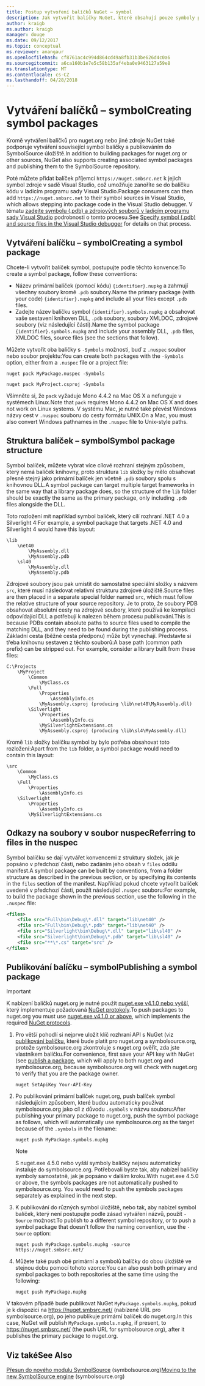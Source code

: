 ```yaml
---
title: Postup vytvoření balíčků NuGet – symbol
description: Jak vytvořit balíčky NuGet, které obsahují pouze symboly pro podporu ladění dalších balíčcích NuGet v sadě Visual Studio.
author: kraigb
ms.author: kraigb
manager: douge
ms.date: 09/12/2017
ms.topic: conceptual
ms.reviewer: anangaur
ms.openlocfilehash: cf8761ac4c994d864cd49a8fb31b3be626d4c0a6
ms.sourcegitcommit: a6ca160b1e7e5c58b135af4eba0e9463127a59e8
ms.translationtype: MT
ms.contentlocale: cs-CZ
ms.lasthandoff: 04/28/2018
---
```

# <a name="creating-symbol-packages"></a><span data-ttu-id="092eb-103">Vytváření balíčků – symbol</span><span class="sxs-lookup"><span data-stu-id="092eb-103">Creating symbol packages</span></span>

<span data-ttu-id="092eb-104">Kromě vytváření balíčků pro nuget.org nebo jiné zdroje NuGet také podporuje vytváření související symbol balíčky a publikováním do SymbolSource úložiště.</span><span class="sxs-lookup"><span data-stu-id="092eb-104">In addition to building packages for nuget.org or other sources, NuGet also supports creating associated symbol packages and publishing them to the SymbolSource repository.</span></span>

<span data-ttu-id="092eb-105">Poté můžete přidat balíček příjemci `https://nuget.smbsrc.net` k jejich symbol zdroje v sadě Visual Studio, což umožňuje zanoříte se do balíčku kódu v ladicím programu sady Visual Studio.</span><span class="sxs-lookup"><span data-stu-id="092eb-105">Package consumers can then add `https://nuget.smbsrc.net` to their symbol sources in Visual Studio, which allows stepping into package code in the Visual Studio debugger.</span></span> <span data-ttu-id="092eb-106">V tématu [zadejte symbolu (.pdb) a zdrojových souborů v ladicím programu sady Visual Studio](/visualstudio/debugger/specify-symbol-dot-pdb-and-source-files-in-the-visual-studio-debugger) podrobnosti o tomto procesu.</span><span class="sxs-lookup"><span data-stu-id="092eb-106">See [Specify symbol (.pdb) and source files in the Visual Studio debugger](/visualstudio/debugger/specify-symbol-dot-pdb-and-source-files-in-the-visual-studio-debugger) for details on that process.</span></span>

## <a name="creating-a-symbol-package"></a><span data-ttu-id="092eb-107">Vytváření balíčku – symbol</span><span class="sxs-lookup"><span data-stu-id="092eb-107">Creating a symbol package</span></span>

<span data-ttu-id="092eb-108">Chcete-li vytvořit balíček symbol, postupujte podle těchto konvence:</span><span class="sxs-lookup"><span data-stu-id="092eb-108">To create a symbol package, follow these conventions:</span></span>

- <span data-ttu-id="092eb-109">Název primární balíček (pomocí kódu) `{identifier}.nupkg` a zahrnují všechny soubory kromě `.pdb` soubory.</span><span class="sxs-lookup"><span data-stu-id="092eb-109">Name the primary package (with your code) `{identifier}.nupkg` and include all your files except `.pdb` files.</span></span>
- <span data-ttu-id="092eb-110">Zadejte název balíčku symbol `{identifier}.symbols.nupkg` a obsahovat vaše sestavení knihoven DLL, `.pdb` soubory, soubory XMLDOC, zdrojové soubory (viz následující části).</span><span class="sxs-lookup"><span data-stu-id="092eb-110">Name the symbol package `{identifier}.symbols.nupkg` and include your assembly DLL, `.pdb` files, XMLDOC files, source files (see the sections that follow).</span></span>

<span data-ttu-id="092eb-111">Můžete vytvořit oba balíčky s `-Symbols` možnosti, buď z `.nuspec` soubor nebo soubor projektu:</span><span class="sxs-lookup"><span data-stu-id="092eb-111">You can create both packages with the `-Symbols` option, either from a `.nuspec` file or a project file:</span></span>

```cli
nuget pack MyPackage.nuspec -Symbols

nuget pack MyProject.csproj -Symbols
```

<span data-ttu-id="092eb-112">Všimněte si, že `pack` vyžaduje Mono 4.4.2 na Mac OS X a nefunguje v systémech Linux.</span><span class="sxs-lookup"><span data-stu-id="092eb-112">Note that `pack` requires Mono 4.4.2 on Mac OS X and does not work on Linux systems.</span></span> <span data-ttu-id="092eb-113">V systému Mac, je nutné také převést Windows názvy cest v `.nuspec` souboru do cesty formátu UNIX.</span><span class="sxs-lookup"><span data-stu-id="092eb-113">On a Mac, you must also convert Windows pathnames in the `.nuspec` file to Unix-style paths.</span></span>

## <a name="symbol-package-structure"></a><span data-ttu-id="092eb-114">Struktura balíček – symbol</span><span class="sxs-lookup"><span data-stu-id="092eb-114">Symbol package structure</span></span>

<span data-ttu-id="092eb-115">Symbol balíček, můžete vybrat více cílové rozhraní stejným způsobem, který nemá balíček knihovny, proto struktura `lib` složky by mělo obsahovat přesně stejný jako primární balíček jen včetně `.pdb` soubory spolu s knihovnou DLL.</span><span class="sxs-lookup"><span data-stu-id="092eb-115">A symbol package can target multiple target frameworks in the same way that a library package does, so the structure of the `lib` folder should be exactly the same as the primary package, only including `.pdb` files alongside the DLL.</span></span>

<span data-ttu-id="092eb-116">Toto rozložení mít například symbol balíček, který cílí rozhraní .NET 4.0 a Silverlight 4:</span><span class="sxs-lookup"><span data-stu-id="092eb-116">For example, a symbol package that targets .NET 4.0 and Silverlight 4 would have this layout:</span></span>

    \lib
        \net40
            \MyAssembly.dll
            \MyAssembly.pdb
        \sl40
            \MyAssembly.dll
            \MyAssembly.pdb

<span data-ttu-id="092eb-117">Zdrojové soubory jsou pak umístit do samostatné speciální složky s názvem `src`, které musí následovat relativní strukturu zdrojové úložiště.</span><span class="sxs-lookup"><span data-stu-id="092eb-117">Source files are then placed in a separate special folder named `src`, which must follow the relative structure of your source repository.</span></span> <span data-ttu-id="092eb-118">Je to proto, že soubory PDB obsahovat absolutní cesty na zdrojové soubory, které používá ke kompilaci odpovídající DLL a potřebují k nalezen během procesu publikování.</span><span class="sxs-lookup"><span data-stu-id="092eb-118">This is because PDBs contain absolute paths to source files used to compile the matching DLL, and they need to be found during the publishing process.</span></span> <span data-ttu-id="092eb-119">Základní cesta (běžné cesta předponu) může být vynechají. Představte si třeba knihovnu sestaven z těchto souborů:</span><span class="sxs-lookup"><span data-stu-id="092eb-119">A base path (common path prefix) can be stripped out. For example, consider a library built from these files:</span></span>

    C:\Projects
        \MyProject
            \Common
                \MyClass.cs
            \Full
                \Properties
                    \AssemblyInfo.cs
                \MyAssembly.csproj (producing \lib\net40\MyAssembly.dll)
            \Silverlight
                \Properties
                    \AssemblyInfo.cs
                \MySilverlightExtensions.cs
                \MyAssembly.csproj (producing \lib\sl4\MyAssembly.dll)

<span data-ttu-id="092eb-120">Kromě `lib` složky balíčku symbol by bylo potřeba obsahovat toto rozložení:</span><span class="sxs-lookup"><span data-stu-id="092eb-120">Apart from the `lib` folder, a symbol package would need to contain this layout:</span></span>

    \src
        \Common
            \MyClass.cs
        \Full
            \Properties
                \AssemblyInfo.cs
        \Silverlight
            \Properties
                \AssemblyInfo.cs
            \MySilverlightExtensions.cs

## <a name="referring-to-files-in-the-nuspec"></a><span data-ttu-id="092eb-121">Odkazy na soubory v soubor nuspec</span><span class="sxs-lookup"><span data-stu-id="092eb-121">Referring to files in the nuspec</span></span>

<span data-ttu-id="092eb-122">Symbol balíčku se dají vytvářet konvencemi z struktury složek, jak je popsáno v předchozí části, nebo zadáním jeho obsah v `files` oddílu manifest.</span><span class="sxs-lookup"><span data-stu-id="092eb-122">A symbol package can be built by conventions, from a folder structure as described in the previous section, or by specifying its contents in the `files` section of the manifest.</span></span> <span data-ttu-id="092eb-123">Například pokud chcete vytvořit balíček uvedené v předchozí části, použít následující `.nuspec` souboru:</span><span class="sxs-lookup"><span data-stu-id="092eb-123">For example, to build the package shown in the previous section, use the following in the `.nuspec` file:</span></span>

```xml
<files>
    <file src="Full\bin\Debug\*.dll" target="lib\net40" />
    <file src="Full\bin\Debug\*.pdb" target="lib\net40" />
    <file src="Silverlight\bin\Debug\*.dll" target="lib\sl40" />
    <file src="Silverlight\bin\Debug\*.pdb" target="lib\sl40" />
    <file src="**\*.cs" target="src" />
</files>
```

## <a name="publishing-a-symbol-package"></a><span data-ttu-id="092eb-124">Publikování balíčku – symbol</span><span class="sxs-lookup"><span data-stu-id="092eb-124">Publishing a symbol package</span></span>

> [!Important]
> <span data-ttu-id="092eb-125">K nabízení balíčků nuget.org je nutné použít [nuget.exe v4.1.0 nebo vyšší](https://www.nuget.org/downloads), který implementuje požadovaná [NuGet protokoly](../api/nuget-protocols.md).</span><span class="sxs-lookup"><span data-stu-id="092eb-125">To push packages to nuget.org you must use [nuget.exe v4.1.0 or above](https://www.nuget.org/downloads), which implements the required [NuGet protocols](../api/nuget-protocols.md).</span></span>

1. <span data-ttu-id="092eb-126">Pro větší pohodlí si nejprve uložit klíč rozhraní API s NuGet (viz [publikování balíčku](../create-packages/publish-a-package.md), které bude platit pro nuget.org a symbolsource.org, protože symbolsource.org zkontroluje s nuget.org ověřit, zda jste vlastníkem balíčku.</span><span class="sxs-lookup"><span data-stu-id="092eb-126">For convenience, first save your API key with NuGet (see [publish a package](../create-packages/publish-a-package.md), which will apply to both nuget.org and symbolsource.org, because symbolsource.org will check with nuget.org to verify that you are the package owner.</span></span>

    ```cli
    nuget SetApiKey Your-API-Key
    ```

2. <span data-ttu-id="092eb-127">Po publikování primární balíček nuget.org, push balíček symbol následujícím způsobem, které budou automaticky používat symbolsource.org jako cíl z důvodu `.symbols` v názvu souboru:</span><span class="sxs-lookup"><span data-stu-id="092eb-127">After publishing your primary package to nuget.org, push the symbol package as follows, which will automatically use symbolsource.org as the target because of the `.symbols` in the filename:</span></span>

    ```cli
    nuget push MyPackage.symbols.nupkg
    ```

   > [!Note]
   > <span data-ttu-id="092eb-128">S nuget.exe 4.5.0 nebo vyšší symboly balíčky nejsou automaticky instaluje do symbolsource.org. Potřebovali byste tak, aby nabízel balíčky symboly samostatně, jak je popsáno v dalším kroku.</span><span class="sxs-lookup"><span data-stu-id="092eb-128">With nuget.exe 4.5.0 or above, the symbols packages are not automatically pushed to symbolsource.org. You would need to push the symbols packages separately as explained in the next step.</span></span>

3. <span data-ttu-id="092eb-129">K publikování do různých symbol úložiště, nebo tak, aby nabízel symbol balíček, který není postupujte podle zásad vytváření názvů, použít `-Source` možnost:</span><span class="sxs-lookup"><span data-stu-id="092eb-129">To publish to a different symbol repository, or to push a symbol package that doesn't follow the naming convention, use the `-Source` option:</span></span>

    ```cli
    nuget push MyPackage.symbols.nupkg -source https://nuget.smbsrc.net/
    ```

4. <span data-ttu-id="092eb-130">Můžete také push obě primární a symbolů balíčky do obou úložiště ve stejnou dobu pomocí tohoto vzorce:</span><span class="sxs-lookup"><span data-stu-id="092eb-130">You can also push both primary and symbol packages to both repositories at the same time using the following:</span></span>

    ```cli
    nuget push MyPackage.nupkg
    ```

<span data-ttu-id="092eb-131">V takovém případě bude publikovat NuGet `MyPackage.symbols.nupkg`, pokud je k dispozici na https://nuget.smbsrc.net/ (nabízené URL pro symbolsource.org), po jeho publikuje primární balíček do nuget.org.</span><span class="sxs-lookup"><span data-stu-id="092eb-131">In this case, NuGet will publish `MyPackage.symbols.nupkg`, if present, to https://nuget.smbsrc.net/ (the push URL for symbolsource.org), after it publishes the primary package to nuget.org.</span></span>

## <a name="see-also"></a><span data-ttu-id="092eb-132">Viz také</span><span class="sxs-lookup"><span data-stu-id="092eb-132">See Also</span></span>

<span data-ttu-id="092eb-133">[Přesun do nového modulu SymbolSource](https://tripleemcoder.com/2015/10/04/moving-to-the-new-symbolsource-engine/) (symbolsource.org)</span><span class="sxs-lookup"><span data-stu-id="092eb-133">[Moving to the new SymbolSource engine](https://tripleemcoder.com/2015/10/04/moving-to-the-new-symbolsource-engine/) (symbolsource.org)</span></span>
